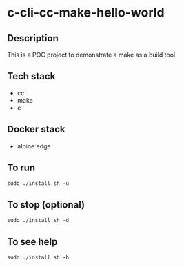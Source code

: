 # c-cli-cc-make-hello-world

## Description
This is a POC project to demonstrate a
make as a build tool.

## Tech stack
- cc
- make
- c

## Docker stack
- alpine:edge

## To run
`sudo ./install.sh -u`

## To stop (optional)
`sudo ./install.sh -d`

## To see help
`sudo ./install.sh -h`
